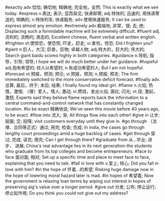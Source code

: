 #exactly
adv.恰恰; 确切地; 精确地; 完全地，全然; 
This is exactly what we see today.
#express
v.表达; 表示; 显而易见; 快递邮寄; 
adj.特快的; 迅速的; 用快递寄送的;  明确的; 
n.特快列车; 快递服务; 
adv.使用快速服务; 
It can be used to express almost any emotion. 
#extremely
adv.极端地; 非常，很; 去; 绝; 
Displacing such a formidable machine will be extremely difficult. 
#fluent
adj.流利的; 流畅的; 液态的; 
Excellent chinese, fluent verbal and written english. 
#frighten
vt.使惊恐，使恐慌; 吓走，赶走; 
vi.害怕，惊恐; 
Did I frighten you? 
#giant
n.巨人，大汉; 巨兽，巨物; 卓越人物; 
adj.特大的，巨大的; 伟大的; 
Search giant baidu scores highly in both categories. 
#guidance
n.导航; 指导，引导; 领导; 
I hope we will do much better under her guidance. 
#hopeful
adj.抱有希望的; 给人以希望的; 
n.有成功希望的人; 
But I am not hopeful. 
#forecast
vt.预报，预测; 预示; 
vi.预报，预测; 
n.预报; 预言; 
The firm immediately switched to the more conservative deficit forecast.
#finally
adv.总算; 最后，终于; 末后; 结果; 
I finally found my ideal girl. 
#flame
n.火焰; 热情，激情; 〈俚〉爱人，情人; 激动; 
vi.燃烧，发出火焰; 面红; 闪光; 
vt.烧; 激起，激怒; 
Experts said they believe flame reports back the information to a central command-and-control network that has constantly changed location. 
#to be exact
精确地说; 
We've seen this movie before 40 years ago, to be exact. 
#flow into
流入; 渐; 
All things flow into each other! 
#give in
让步; 屈服; 交;  投降; 
 visit customers everyday until they give in.
#go through
（法律、合同等正式）通过; 用完; 检查; 完成; 
In india, the cases go through lengthy court proceedings amid a huge backlog of cases. 
#get through
穿过; 完成; 读完; 用完; 
Can I get through there? 
#graduate from
从…毕业; 进步， 进展; 
China's real advantage lies in its next generation-the students who graduate from its top colleges and become entrepreneurs. 
#face to face
面对面; 相对;
Set up a specific time and place to meet face to face, explaining that you need to talk.
#fall in love with
v.爱上; 倾心; 
Did you fall in love with him?
#in the hope of
怀着…的希望; 
Risking huge damage now in the hope of lowering moral hazard later is mad. 
#in hopes of
希望着; 
Now the government is relaxing loan terms by wiping out interest in hopes of preserving aig's value over a longer period.
#give out
分发; 公布; 停止运行; 停止起作用; 
Do you think you could not give out my address? 
